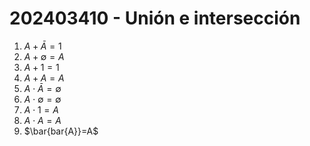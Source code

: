 # 202403410 - Unión e intersección

1. $A+\bar{A}=1$
2. $A+\emptyset=A$
3. $A+1=1$
4. $A+A=A$
5. $A \cdot \bar{A}=\emptyset$
6. $A \cdot \emptyset = \emptyset$
7. $A \cdot 1 =A$
8. $A \cdot A=A$
9. $\bar{bar{A}}=A$
